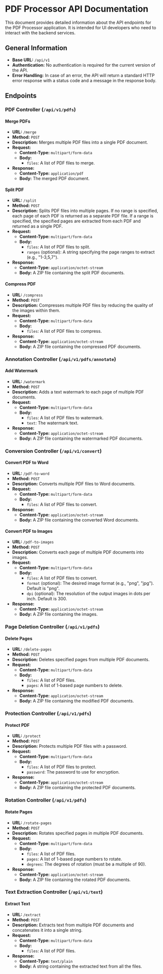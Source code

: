 # PDF Processor API Documentation

This document provides detailed information about the API endpoints for the PDF Processor application. It is intended for UI developers who need to interact with the backend services.

## General Information

- **Base URL:** `/api/v1`
- **Authentication:** No authentication is required for the current version of the API.
- **Error Handling:** In case of an error, the API will return a standard HTTP error response with a status code and a message in the response body.

## Endpoints

### PDF Controller (`/api/v1/pdfs`)

#### Merge PDFs

- **URL:** `/merge`
- **Method:** `POST`
- **Description:** Merges multiple PDF files into a single PDF document.
- **Request:**
  - **Content-Type:** `multipart/form-data`
  - **Body:**
    - `files`: A list of PDF files to merge.
- **Response:**
  - **Content-Type:** `application/pdf`
  - **Body:** The merged PDF document.

#### Split PDF

- **URL:** `/split`
- **Method:** `POST`
- **Description:** Splits PDF files into multiple pages. If no range is specified, each page of each PDF is returned as a separate PDF file. If a range is specified, the specified pages are extracted from each PDF and returned as a single PDF.
- **Request:**
  - **Content-Type:** `multipart/form-data`
  - **Body:**
    - `files`: A list of PDF files to split.
    - `ranges` (optional): A string specifying the page ranges to extract (e.g., "1-3,5,7").
- **Response:**
  - **Content-Type:** `application/octet-stream`
  - **Body:** A ZIP file containing the split PDF documents.

#### Compress PDF

- **URL:** `/compress`
- **Method:** `POST`
- **Description:** Compresses multiple PDF files by reducing the quality of the images within them.
- **Request:**
  - **Content-Type:** `multipart/form-data`
  - **Body:**
    - `files`: A list of PDF files to compress.
- **Response:**
  - **Content-Type:** `application/octet-stream`
  - **Body:** A ZIP file containing the compressed PDF documents.

### Annotation Controller (`/api/v1/pdfs/annotate`)

#### Add Watermark

- **URL:** `/watermark`
- **Method:** `POST`
- **Description:** Adds a text watermark to each page of multiple PDF documents.
- **Request:**
  - **Content-Type:** `multipart/form-data`
  - **Body:**
    - `files`: A list of PDF files to watermark.
    - `text`: The watermark text.
- **Response:**
  - **Content-Type:** `application/octet-stream`
  - **Body:** A ZIP file containing the watermarked PDF documents.

### Conversion Controller (`/api/v1/convert`)

#### Convert PDF to Word

- **URL:** `/pdf-to-word`
- **Method:** `POST`
- **Description:** Converts multiple PDF files to Word documents.
- **Request:**
  - **Content-Type:** `multipart/form-data`
  - **Body:**
    - `files`: A list of PDF files to convert.
- **Response:**
  - **Content-Type:** `application/octet-stream`
  - **Body:** A ZIP file containing the converted Word documents.

#### Convert PDF to Images

- **URL:** `/pdf-to-images`
- **Method:** `POST`
- **Description:** Converts each page of multiple PDF documents into images.
- **Request:**
  - **Content-Type:** `multipart/form-data`
  - **Body:**
    - `files`: A list of PDF files to convert.
    - `format` (optional): The desired image format (e.g., "png", "jpg"). Default is "png".
    - `dpi` (optional): The resolution of the output images in dots per inch. Default is 300.
- **Response:**
  - **Content-Type:** `application/octet-stream`
  - **Body:** A ZIP file containing the images.

### Page Deletion Controller (`/api/v1/pdfs`)

#### Delete Pages

- **URL:** `/delete-pages`
- **Method:** `POST`
- **Description:** Deletes specified pages from multiple PDF documents.
- **Request:**
  - **Content-Type:** `multipart/form-data`
  - **Body:**
    - `files`: A list of PDF files.
    - `pages`: A list of 1-based page numbers to delete.
- **Response:**
  - **Content-Type:** `application/octet-stream`
  - **Body:** A ZIP file containing the modified PDF documents.

### Protection Controller (`/api/v1/pdfs`)

#### Protect PDF

- **URL:** `/protect`
- **Method:** `POST`
- **Description:** Protects multiple PDF files with a password.
- **Request:**
  - **Content-Type:** `multipart/form-data`
  - **Body:**
    - `files`: A list of PDF files to protect.
    - `password`: The password to use for encryption.
- **Response:**
  - **Content-Type:** `application/octet-stream`
  - **Body:** A ZIP file containing the protected PDF documents.

### Rotation Controller (`/api/v1/pdfs`)

#### Rotate Pages

- **URL:** `/rotate-pages`
- **Method:** `POST`
- **Description:** Rotates specified pages in multiple PDF documents.
- **Request:**
  - **Content-Type:** `multipart/form-data`
  - **Body:**
    - `files`: A list of PDF files.
    - `pages`: A list of 1-based page numbers to rotate.
    - `degrees`: The degrees of rotation (must be a multiple of 90).
- **Response:**
  - **Content-Type:** `application/octet-stream`
  - **Body:** A ZIP file containing the rotated PDF documents.

### Text Extraction Controller (`/api/v1/text`)

#### Extract Text

- **URL:** `/extract`
- **Method:** `POST`
- **Description:** Extracts text from multiple PDF documents and concatenates it into a single string.
- **Request:**
  - **Content-Type:** `multipart/form-data`
  - **Body:**
    - `files`: A list of PDF files.
- **Response:**
  - **Content-Type:** `text/plain`
  - **Body:** A string containing the extracted text from all the files.
